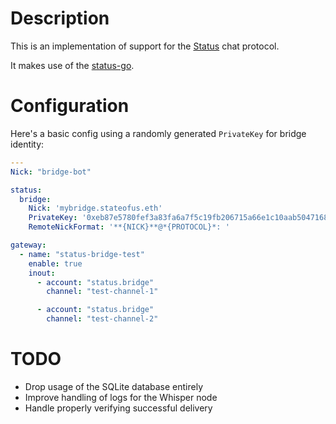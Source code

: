 # Description

This is an implementation of support for the [Status](https://status.im/) chat protocol.

It makes use of the [status-go](https://github.com/status-im/status-go).

# Configuration

Here's a basic config using a randomly generated `PrivateKey` for bridge identity:
```yaml
---
Nick: "bridge-bot"

status:
  bridge:
    Nick: 'mybridge.stateofus.eth'
    PrivateKey: '0xeb87e5780fef3a83fa6a7f5c19fb206715a66e1c10aab50471686c6347b1ede4'
    RemoteNickFormat: '**{NICK}**@*{PROTOCOL}*: '

gateway:
  - name: "status-bridge-test"
    enable: true
    inout:
      - account: "status.bridge"
        channel: "test-channel-1"

      - account: "status.bridge"
        channel: "test-channel-2"
```

# TODO

* Drop usage of the SQLite database entirely
* Improve handling of logs for the Whisper node
* Handle properly verifying successful delivery
